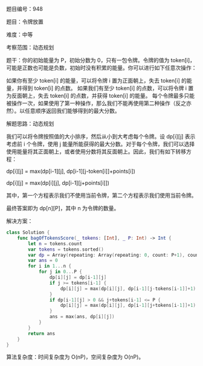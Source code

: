 题目编号：948

题目：令牌放置

难度：中等

考察范围：动态规划

题干：你的初始能量为 P，初始分数为 0，只有一包令牌。令牌的值为 token[i]，可能是正数也可能是负数，初始时没有积累的能量。你可以进行如下任意次操作：

如果你有至少 token[i] 的能量，可以将令牌 i 置为正面朝上，失去 token[i] 的能量，并得到 token[i] 的点数。
如果我们有至少 token[i] 的点数，可以将令牌 i 置为反面朝上，失去 token[i] 的点数，并获得 token[i] 的能量。
每个令牌最多只能被操作一次，如果使用了第一种操作，那么我们不能再使用第二种操作（反之亦然）。以任意顺序返回我们能够得到的最大分数。

解题思路：动态规划

我们可以将令牌按照值的大小排序，然后从小到大考虑每个令牌。设 dp[i][j] 表示考虑前 i 个令牌，使用 j 能量所能获得的最大分数。对于每个令牌，我们可以选择使用能量将其正面朝上，或者使用分数将其反面朝上。因此，我们有如下转移方程：

dp[i][j] = max(dp[i-1][j], dp[i-1][j-token[i]]+points[i])

dp[i][j] = max(dp[i][j], dp[i-1][j+points[i]])

其中，第一个方程表示我们不使用当前令牌，第二个方程表示我们使用当前令牌。

最终答案即为 dp[n][P]，其中 n 为令牌的数量。

解决方案：

```swift
class Solution {
    func bagOfTokensScore(_ tokens: [Int], _ P: Int) -> Int {
        let n = tokens.count
        var tokens = tokens.sorted()
        var dp = Array(repeating: Array(repeating: 0, count: P+1), count: n+1)
        var ans = 0
        for i in 1...n {
            for j in 0...P {
                dp[i][j] = dp[i-1][j]
                if j >= tokens[i-1] {
                    dp[i][j] = max(dp[i][j], dp[i-1][j-tokens[i-1]]+1)
                }
                if dp[i-1][j] > 0 && j+tokens[i-1] <= P {
                    dp[i][j] = max(dp[i][j], dp[i-1][j+tokens[i-1]]+1)
                }
                ans = max(ans, dp[i][j])
            }
        }
        return ans
    }
}
```

算法复杂度：时间复杂度为 O(nP)，空间复杂度为 O(nP)。